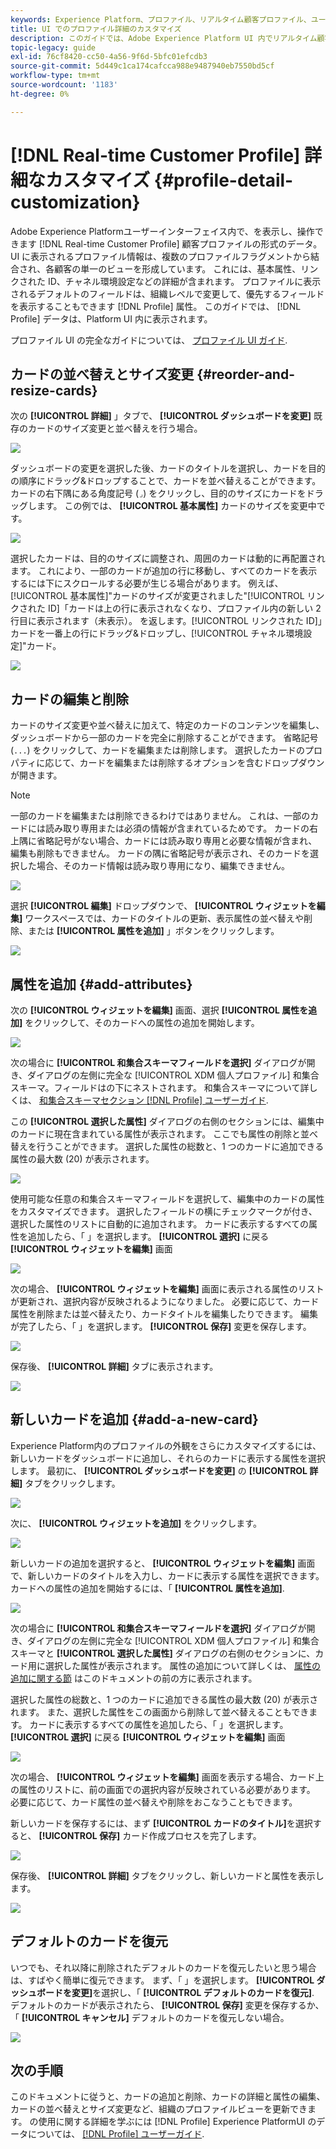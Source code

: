 ```yaml
---
keywords: Experience Platform、プロファイル、リアルタイム顧客プロファイル、ユーザーインターフェイス、UI、カスタマイズ、プロファイルの詳細、詳細
title: UI でのプロファイル詳細のカスタマイズ
description: このガイドでは、Adobe Experience Platform UI 内でリアルタイム顧客プロファイルデータを表示する方法をカスタマイズする手順を説明します。
topic-legacy: guide
exl-id: 76cf8420-cc50-4a56-9f6d-5bfc01efcdb3
source-git-commit: 5d449c1ca174cafcca988e9487940eb7550bd5cf
workflow-type: tm+mt
source-wordcount: '1183'
ht-degree: 0%

---
```


# [!DNL Real-time Customer Profile] 詳細なカスタマイズ {#profile-detail-customization}

Adobe Experience Platformユーザーインターフェイス内で、を表示し、操作できます [!DNL Real-time Customer Profile] 顧客プロファイルの形式のデータ。 UI に表示されるプロファイル情報は、複数のプロファイルフラグメントから結合され、各顧客の単一のビューを形成しています。 これには、基本属性、リンクされた ID、チャネル環境設定などの詳細が含まれます。 プロファイルに表示されるデフォルトのフィールドは、組織レベルで変更して、優先するフィールドを表示することもできます [!DNL Profile] 属性。 このガイドでは、 [!DNL Profile] データは、Platform UI 内に表示されます。

プロファイル UI の完全なガイドについては、 [プロファイル UI ガイド](user-guide.md).

## カードの並べ替えとサイズ変更 {#reorder-and-resize-cards}

次の **[!UICONTROL 詳細]** 」タブで、 **[!UICONTROL ダッシュボードを変更]** 既存のカードのサイズ変更と並べ替えを行う場合。

![](../images/profile-customization/profiles-modify-dashboard.png)

ダッシュボードの変更を選択した後、カードのタイトルを選択し、カードを目的の順序にドラッグ&amp;ドロップすることで、カードを並べ替えることができます。 カードの右下隅にある角度記号 (`⌟`) をクリックし、目的のサイズにカードをドラッグします。 この例では、 **[!UICONTROL 基本属性]** カードのサイズを変更中です。

![](../images/profile-customization/profiles-resize-cards.png)

選択したカードは、目的のサイズに調整され、周囲のカードは動的に再配置されます。 これにより、一部のカードが追加の行に移動し、すべてのカードを表示するには下にスクロールする必要が生じる場合があります。 例えば、[!UICONTROL 基本属性]&quot;カードのサイズが変更されました&quot;[!UICONTROL リンクされた ID]「カードは上の行に表示されなくなり、プロファイル内の新しい 2 行目に表示されます（未表示）。 を返します。[!UICONTROL リンクされた ID]」カードを一番上の行にドラッグ&amp;ドロップし、[!UICONTROL チャネル環境設定]&quot;カード。

![](../images/profile-customization/profiles-card-resized.png)

## カードの編集と削除

カードのサイズ変更や並べ替えに加えて、特定のカードのコンテンツを編集し、ダッシュボードから一部のカードを完全に削除することができます。 省略記号 (`...`) をクリックして、カードを編集または削除します。 選択したカードのプロパティに応じて、カードを編集または削除するオプションを含むドロップダウンが開きます。

>[!NOTE]
>
>一部のカードを編集または削除できるわけではありません。 これは、一部のカードには読み取り専用または必須の情報が含まれているためです。 カードの右上隅に省略記号がない場合、カードには読み取り専用と必要な情報が含まれ、編集も削除もできません。 カードの隅に省略記号が表示され、そのカードを選択した場合、そのカード情報は読み取り専用になり、編集できません。

![](../images/profile-customization/profiles-edit-remove-resized.png)

選択 **[!UICONTROL 編集]** ドロップダウンで、 **[!UICONTROL ウィジェットを編集]** ワークスペースでは、カードのタイトルの更新、表示属性の並べ替えや削除、または **[!UICONTROL 属性を追加]** 」ボタンをクリックします。

![](../images/profile-customization/profiles-edit-widget-basic-attributes.png)

## 属性を追加 {#add-attributes}

次の **[!UICONTROL ウィジェットを編集]** 画面、選択 **[!UICONTROL 属性を追加]** をクリックして、そのカードへの属性の追加を開始します。

![](../images/profile-customization/profiles-edit-widget-basic-add-attributes.png)

次の場合に **[!UICONTROL 和集合スキーマフィールドを選択]** ダイアログが開き、ダイアログの左側に完全な [!UICONTROL XDM 個人プロファイル] 和集合スキーマ。フィールドはの下にネストされます。 和集合スキーマについて詳しくは、 [和集合スキーマセクション [!DNL Profile] ユーザーガイド](user-guide.md#union-schema).

この **[!UICONTROL 選択した属性]** ダイアログの右側のセクションには、編集中のカードに現在含まれている属性が表示されます。 ここでも属性の削除と並べ替えを行うことができます。 選択した属性の総数と、1 つのカードに追加できる属性の最大数 (20) が表示されます。

![](../images/profile-customization/profiles-select-field-before.png)

使用可能な任意の和集合スキーマフィールドを選択して、編集中のカードの属性をカスタマイズできます。 選択したフィールドの横にチェックマークが付き、選択した属性のリストに自動的に追加されます。 カードに表示するすべての属性を追加したら、「 」を選択します。 **[!UICONTROL 選択]** に戻る **[!UICONTROL ウィジェットを編集]** 画面

![](../images/profile-customization/profiles-select-field-after.png)

次の場合、 **[!UICONTROL ウィジェットを編集]** 画面に表示される属性のリストが更新され、選択内容が反映されるようになりました。 必要に応じて、カード属性を削除または並べ替えたり、カードタイトルを編集したりできます。 編集が完了したら、「 」を選択します。 **[!UICONTROL 保存]** 変更を保存します。

![](../images/profile-customization/profiles-edit-widget-new-attributes.png)

保存後、 **[!UICONTROL 詳細]** タブに表示されます。

![](../images/profile-customization/profiles-resized-card-new-attributes.png)

## 新しいカードを追加 {#add-a-new-card}

Experience Platform内のプロファイルの外観をさらにカスタマイズするには、新しいカードをダッシュボードに追加し、それらのカードに表示する属性を選択します。 最初に、 **[!UICONTROL ダッシュボードを変更]** の **[!UICONTROL 詳細]** タブをクリックします。

![](../images/profile-customization/profiles-modify-dashboard.png)

次に、 **[!UICONTROL ウィジェットを追加]** をクリックします。

![](../images/profile-customization/profiles-add-widget.png)

新しいカードの追加を選択すると、 **[!UICONTROL ウィジェットを編集]** 画面で、新しいカードのタイトルを入力し、カードに表示する属性を選択できます。 カードへの属性の追加を開始するには、「 **[!UICONTROL 属性を追加]**.

![](../images/profile-customization/profiles-edit-new-widget.png)

次の場合に **[!UICONTROL 和集合スキーマフィールドを選択]** ダイアログが開き、ダイアログの左側に完全な [!UICONTROL XDM 個人プロファイル] 和集合スキーマと **[!UICONTROL 選択した属性]** ダイアログの右側のセクションに、カード用に選択した属性が表示されます。 属性の追加について詳しくは、 [属性の追加に関する節](#add-attributes) はこのドキュメントの前の方に表示されます。

選択した属性の総数と、1 つのカードに追加できる属性の最大数 (20) が表示されます。 また、選択した属性をこの画面から削除して並べ替えることもできます。 カードに表示するすべての属性を追加したら、「 」を選択します。 **[!UICONTROL 選択]** に戻る **[!UICONTROL ウィジェットを編集]** 画面

![](../images/profile-customization/profiles-add-fields-new-widget.png)

次の場合、 **[!UICONTROL ウィジェットを編集]** 画面を表示する場合、カード上の属性のリストに、前の画面での選択内容が反映されている必要があります。 必要に応じて、カード属性の並べ替えや削除をおこなうこともできます。

新しいカードを保存するには、まず **[!UICONTROL カードのタイトル]**&#x200B;を選択すると、 **[!UICONTROL 保存]** カード作成プロセスを完了します。

![](../images/profile-customization/profiles-edit-new-widget-with-fields.png)

保存後、 **[!UICONTROL 詳細]** タブをクリックし、新しいカードと属性を表示します。

![](../images/profile-customization/profiles-detail-new-widget.png)

## デフォルトのカードを復元

いつでも、それ以降に削除されたデフォルトのカードを復元したいと思う場合は、すばやく簡単に復元できます。 まず、「 」を選択します。 **[!UICONTROL ダッシュボードを変更]**&#x200B;を選択し、「 **[!UICONTROL デフォルトのカードを復元]**. デフォルトのカードが表示されたら、 **[!UICONTROL 保存]** 変更を保存するか、「 **[!UICONTROL キャンセル]** デフォルトのカードを復元しない場合。

![](../images/profile-customization/profiles-restore-default.png)

## 次の手順

このドキュメントに従うと、カードの追加と削除、カードの詳細と属性の編集、カードの並べ替えとサイズ変更など、組織のプロファイルビューを更新できます。 の使用に関する詳細を学ぶには [!DNL Profile] Experience PlatformUI のデータについては、 [[!DNL Profile] ユーザーガイド](user-guide.md).
